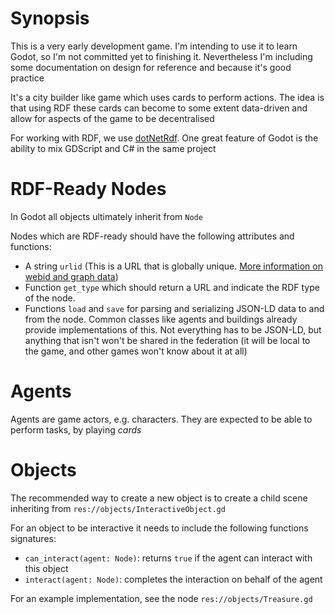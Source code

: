 # Synopsis

This is a very early development game. I'm intending to use it to learn Godot, so I'm not committed yet to finishing it. Nevertheless I'm including some documentation on design for reference and because it's good practice

It's a city builder like game which uses cards to perform actions. The idea is that using RDF these cards can become to some extent data-driven and allow for aspects of the game to be decentralised

For working with RDF, we use [dotNetRdf](https://dotnetrdf.org). One great feature of Godot is the ability to mix GDScript and C# in the same project

# RDF-Ready Nodes

In Godot all objects ultimately inherit from `Node`

Nodes which are RDF-ready should have the following attributes and functions:
* A string `urlid` (This is a URL that is globally unique. [More information on webid and graph data](https://inqlab.net/2019-11-19-a-primer-on-the-semantic-web-and-linked-data.html))
* Function `get_type` which should return a URL and indicate the RDF type of the node.
* Functions `load` and `save` for parsing and serializing JSON-LD data to and from the node. Common classes like agents and buildings already provide implementations of this. Not everything has to be JSON-LD, but anything that isn't won't be shared in the federation (it will be local to the game, and other games won't know about it at all)

# Agents

Agents are game actors, e.g. characters. They are expected to be able to perform tasks, by playing _cards_

# Objects

The recommended way to create a new object is to create a child scene inheriting from `res://objects/InteractiveObject.gd`

For an object to be interactive it needs to include the following functions signatures:
* `can_interact(agent: Node)`: returns `true` if the agent can interact with this object
* `interact(agent: Node)`: completes the interaction on behalf of the agent

For an example implementation, see the node `res://objects/Treasure.gd`
